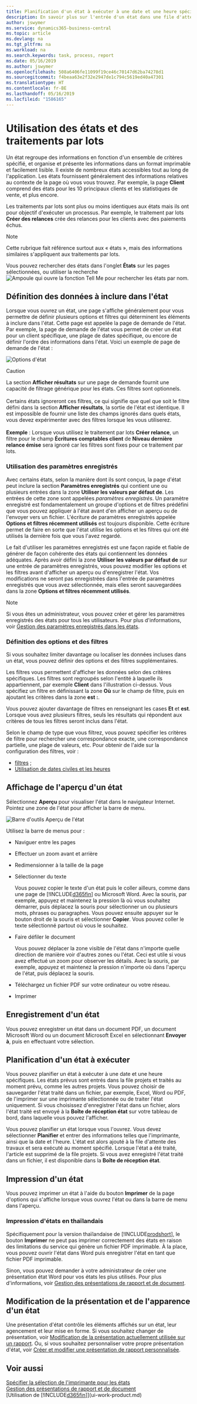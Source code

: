 ```yaml
---
title: Planification d'un état à exécuter à une date et une heure spécifiques | Microsoft Docs
description: En savoir plus sur l'entrée d'un état dans une file d'attente de projets et la planification de son traitement à une date et à une heure spécifiques.
author: jswymer
ms.service: dynamics365-business-central
ms.topic: article
ms.devlang: na
ms.tgt_pltfrm: na
ms.workload: na
ms.search.keywords: task, process, report
ms.date: 05/16/2019
ms.author: jswymer
ms.openlocfilehash: 508a6406fe11099f19ce46c70147d62ba74278d1
ms.sourcegitcommit: f4beaa63e2f32e2947de1c794c5619ed40a47301
ms.translationtype: HT
ms.contentlocale: fr-BE
ms.lasthandoff: 05/16/2019
ms.locfileid: "1586165"
---
```

# <a name="working-with-reports-and-batch-jobs"></a>Utilisation des états et des traitements par lots
Un état regroupe des informations en fonction d'un ensemble de critères spécifié, et organise et présente les informations dans un format imprimable et facilement lisible. Il existe de nombreux états accessibles tout au long de l'application. Les états fournissent généralement des informations relatives au contexte de la page où vous vous trouvez. Par exemple, la page **Client** comprend des états pour les 10 principaux clients et les statistiques de vente, et plus encore.

Les traitements par lots sont plus ou moins identiques aux états mais ils ont pour objectif d'exécuter un processus. Par exemple, le traitement par lots **Créer des relances** crée des relances pour les clients avec des paiements échus.  

> [!NOTE]
> Cette rubrique fait référence surtout aux « états », mais des informations similaires s'appliquent aux traitements par lots.

Vous pouvez rechercher des états dans l'onglet **États** sur les pages sélectionnées, ou utiliser la recherche ![Ampoule qui ouvre la fonction Tell Me](media/ui-search/search_small.png "Dites-moi ce que vous voulez faire") pour rechercher les états par nom.


## <a name="specifying-the-data-to-include-in-the-report"></a>Définition des données à inclure dans l'état
Lorsque vous ouvrez un état, une page s'affiche généralement pour vous permettre de définir plusieurs options et filtres qui déterminent les éléments à inclure dans l'état. Cette page est appelée la page de demande de l'état. Par exemple, la page de demande de l'état vous permet de créer un état pour un client spécifique, une plage de dates spécifique, ou encore de définir l'ordre des informations dans l'état. Voici un exemple de page de demande de l'état :

![Options d'état](media/report_options.png "Options d'état")

> [!Caution]
> La section **Afficher résultats** sur une page de demande fournit une capacité de filtrage générique pour les états. Ces filtres sont optionnels.<br /><br /> Certains états ignoreront ces filtres, ce qui signifie que quel que soit le filtre défini dans la section **Afficher résultats**, la sortie de l'état est identique. Il est impossible de fournir une liste des champs ignorés dans quels états, vous devez expérimenter avec des filtres lorsque les vous utiliserez.<br /><br />
**Exemple** : Lorsque vous utilisez le traitement par lots **Créer relance**, un filtre pour le champ **Écritures comptables client** de **Niveau dernière relance émise** sera ignoré car les filtres sont fixes pour ce traitement par lots.

### <a name="SavedSettings"></a>Utilisation des paramètres enregistrés
Avec certains états, selon la manière dont ils sont conçus, la page d'état peut inclure la section **Paramètres enregistrés** qui contient une ou plusieurs entrées dans la zone **Utiliser les valeurs par défaut de**. Les entrées de cette zone sont appelées *paramètres enregistrés*. Un paramètre enregistré est fondamentalement un groupe d'options et de filtres prédéfini que vous pouvez appliquer à l'état avant d'en afficher un aperçu ou de l'envoyer vers un fichier. L'écriture de paramètres enregistrés appelée **Options et filtres récemment utilisés** est toujours disponible. Cette écriture permet de faire en sorte que l'état utilise les options et les filtres qui ont été utilisés la dernière fois que vous l'avez regardé.

Le fait d'utiliser les paramètres enregistrés est une façon rapide et fiable de générer de façon cohérente des états qui contiennent les données adéquates. Après avoir défini la zone **Utiliser les valeurs par défaut de** sur une entrée de paramètres enregistrés, vous pouvez modifier les options et les filtres avant d'afficher un aperçu ou d'enregistrer l'état. Vos modifications ne seront pas enregistrées dans l'entrée de paramètres enregistrés que vous avez sélectionnée, mais elles seront sauvegardées dans la zone **Options et filtres récemment utilisés**.

>[!NOTE]
>Si vous êtes un administrateur, vous pouvez créer et gérer les paramètres enregistrés des états pour tous les utilisateurs. Pour plus d'informations, voir [Gestion des paramètres enregistrés dans les états](reports-saving-reusing-settings.md).

### <a name="setting-options-and-filters"></a>Définition des options et des filtres
Si vous souhaitez limiter davantage ou localiser les données incluses dans un état, vous pouvez définir des options et des filtres supplémentaires.

Les filtres vous permettent d'afficher les données selon des critères spécifiques. Les filtres sont regroupés selon l'entité à laquelle ils appartiennent, par exemple **Client** dans l'illustration ci-dessus. Vous spécifiez un filtre en définissant la zone **Où** sur le champ de filtre, puis en ajoutant les critères dans la zone **est :**.

Vous pouvez ajouter davantage de filtres en renseignant les cases **Et** et **est**. Lorsque vous avez plusieurs filtres, seuls les résultats qui répondent aux critères de tous les filtres seront inclus dans l'état.

Selon le champ de type que vous filtrez, vous pouvez spécifier les critères de filtre pour rechercher une correspondance exacte, une correspondance partielle, une plage de valeurs, etc. Pour obtenir de l'aide sur la configuration des filtres, voir :
-   [filtres](ui-enter-criteria-filters.md#FilterCriteria) ;
-   [Utilisation de dates civiles et les heures](ui-enter-date-ranges.md)

## <a name="previewing-a-report"></a>Affichage de l'aperçu d'un état
Sélectionnez **Aperçu** pour visualiser l'état dans le navigateur Internet. Pointez une zone de l'état pour afficher la barre de menu.  

![Barre d'outils Aperçu de l'état](media/report_viewer.png "Barre d'outils Aperçu de l'état")

Utilisez la barre de menus pour :

-   Naviguer entre les pages
-   Effectuer un zoom avant et arrière
-   Redimensionner à la taille de la page
-   Sélectionner du texte

    Vous pouvez copier le texte d'un état puis le coller ailleurs, comme dans une page de [!INCLUDE[d365fin](includes/d365fin_md.md)] ou Microsoft Word.  Avec la souris, par exemple, appuyez et maintenez la pression là où vous souhaitez démarrer, puis déplacez la souris pour sélectionner un ou plusieurs mots, phrases ou paragraphes. Vous pouvez ensuite appuyer sur le bouton droit de la souris et sélectionner **Copier**. Vous pouvez coller le texte sélectionné partout où vous le souhaitez.
-   Faire défiler le document

    Vous pouvez déplacer la zone visible de l'état dans n'importe quelle direction de manière voir d'autres zones ou l'état. Ceci est utile si vous avez effectué un zoom pour observer les détails.  Avec la souris, par exemple, appuyez et maintenez la pression n'importe où dans l'aperçu de l'état, puis déplacez la souris.

-   Téléchargez un fichier PDF sur votre ordinateur ou votre réseau.
-   Imprimer


## <a name="saving-a-report"></a>Enregistrement d'un état
Vous pouvez enregistrer un état dans un document PDF, un document Microsoft Word ou un document Microsoft Excel en sélectionnant **Envoyer à**, puis en effectuant votre sélection.

## <a name="ScheduleReport"></a> Planification d'un état à exécuter
Vous pouvez planifier un état à exécuter à une date et une heure spécifiques. Les états prévus sont entrés dans la file projets et traités au moment prévu, comme les autres projets. Vous pouvez choisir de sauvegarder l'état traité dans un fichier, par exemple, Excel, Word ou PDF, de l'imprimer sur une imprimante sélectionnée ou de traiter l'état uniquement. Si vous choisissez d'enregistrer l'état dans un fichier, alors l'état traité est envoyé à la **Boîte de réception état** sur votre tableau de bord, dans laquelle vous pouvez l'afficher.

Vous pouvez planifier un état lorsque vous l'ouvrez. Vous devez sélectionner **Planifier** et entrer des informations telles que l'imprimante, ainsi que la date et l'heure. L'état est alors ajouté à la file d'attente des travaux et sera exécuté au moment spécifié. Lorsque l'état a été traité, l'article est supprimé de la file projets. Si vous avez enregistré l'état traité dans un fichier, il est disponible dans la **Boîte de réception état**.

## <a name="PrintReport"></a>Impression d'un état
Vous pouvez imprimer un état à l'aide du bouton **Imprimer** de la page d'options qui s'affiche lorsque vous ouvrez l'état ou dans la barre de menu dans l'aperçu.  

### <a name="printing-reports-in-thai"></a>Impression d'états en thaïlandais
Spécifiquement pour la version thaïlandaise de [!INCLUDE[prodshort](includes/prodshort.md)], le bouton **Imprimer** ne peut pas imprimer correctement des états en raison des limitations du service qui génère un fichier PDF imprimable. À la place, vous pouvez ouvrir l'état dans Word puis enregistrer l'état en tant que fichier PDF imprimable.  

Sinon, vous pouvez demander à votre administrateur de créer une présentation état Word pour vos états les plus utilisés. Pour plus d'informations, voir [Gestion des présentations de rapport et de document](ui-manage-report-layouts.md).  

## <a name="changing-the-layout-and-look-of-a-report"></a>Modification de la présentation et de l'apparence d'un état
Une présentation d'état contrôle les éléments affichés sur un état, leur agencement et leur mise en forme. Si vous souhaitez changer de présentation, voir [Modification de la présentation actuellement utilisée sur un rapport](ui-how-change-layout-currently-used-report.md). Ou, si vous souhaitez personnaliser votre propre présentation d'état, voir [Créer et modifier une présentation de rapport personnalisée](ui-how-create-custom-report-layout.md).

## <a name="see-also"></a>Voir aussi
[Spécifier la sélection de l'imprimante pour les états](ui-specify-printer-selection-reports.md)  
[Gestion des présentations de rapport et de document](ui-manage-report-layouts.md)  
[Utilisation de [!INCLUDE[d365fin](includes/d365fin_md.md)]](ui-work-product.md)
